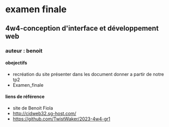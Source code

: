 # examen finale
## 4w4-conception d'interface et développement web
### auteur : benoit
#### obejectifs
- recréation du site présenter dans les document donner a partir de notre tp2
- Examen_finale

#### liens de référence
- site de Benoit Fiola
- http://cidweb32.sg-host.com/
- https://github.com/TwistWaker/2023-4w4-gr1
